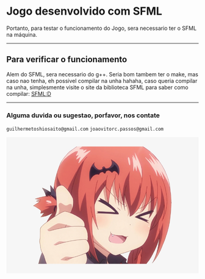 # Jogo desenvolvido com SFML 
Portanto, para testar o funcionamento do Jogo, sera necessario ter o SFML na máquina.

---

## Para verificar o funcionamento
Alem do SFML, sera necessario do g++. Seria bom tambem ter o make, mas caso nao tenha, eh possivel compilar na unha hahaha, caso queria compilar na unha, simplesmente visite o site da biblioteca SFML para saber como compilar: [SFML:D](https://www.sfml-dev.org/tutorials/2.5/start-linux.php)

---

### Alguma duvida ou sugestao, porfavor, nos contate
`guilhermetoshiosaito@gmail.com`
`joaovitorc.passos@gmail.com`

![Image](./uselessImage/thumbsUpImage.jpeg)